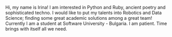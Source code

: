Hi, my name is Irina! I am interested in Python and Ruby, ancient poetry and sophisticated techno. I would like to put my talents into Robotics and Data Science; finding some great academic solutions among a great team! Currently I am a student at Software University - Bulgaria. I am patient. Time brings with itself all we need.
